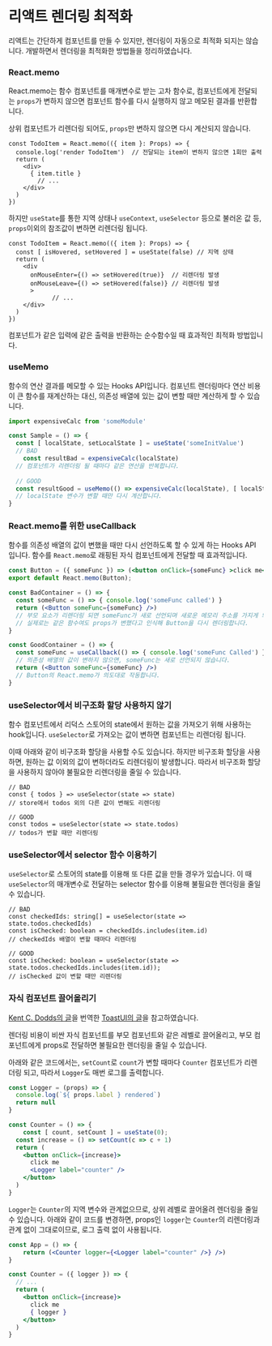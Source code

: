 # 리액트 렌더링 최적화 

리액트는 간단하게 컴포넌트를 만들 수 있지만, 렌더링이 자동으로 최적화 되지는 않습니다. 개발하면서 렌더링을 최적화한 방법들을 정리하였습니다.

### React.memo

React.memo는 함수 컴포넌트를 매개변수로 받는 고차 함수로, 컴포넌트에게 전달되는 `props`가 변하지 않으면 컴포넌트 함수를 다시 실행하지 않고 메모된 결과를 반환합니다. 

상위 컴포넌트가 리렌더링 되어도, `props`만 변하지 않으면 다시 계산되지 않습니다.

``` tsx
const TodoItem = React.memo(({ item }: Props) => {
  console.log('render TodoItem')  // 전달되는 item이 변하지 않으면 1회만 출력
  return (
    <div>
      { item.title }
	    // ...
    </div>
  )
})
```

하지만 `useState`를 통한 지역 상태나 `useContext`, `useSelector` 등으로 불러온 값 등,  `props`이외의 참조값이 변하면 리렌더링 됩니다.

``` tsx
const TodoItem = React.memo(({ item }: Props) => {
  const [ isHovered, setHovered ] = useState(false) // 지역 상태
  return (
    <div 
      onMouseEnter={() => setHovered(true)}  // 리렌더링 발생
      onMouseLeave={() => setHovered(false)} // 리렌더링 발생
      >
			// ...
    </div>
  )
})
```

컴포넌트가 같은 입력에 같은 출력을 반환하는 순수함수일 때 효과적인 최적화 방법입니다.

### useMemo

함수의 연산 결과를 메모할 수 있는 Hooks API입니다. 컴포넌트 렌더링마다 연산 비용이 큰 함수를 재계산하는 대신, 의존성 배열에 있는 값이 변할 때만 계산하게 할 수 있습니다.

``` jsx
import expensiveCalc from 'someModule'

const Sample = () => {
  const [ localState, setLocalState ] = useState('someInitValue')
  // BAD
	const resultBad = expensiveCalc(localState)
  // 컴포넌트가 리렌더링 될 때마다 같은 연산을 반복합니다.
  
  // GOOD
  const resultGood = useMemo(() => expensiveCalc(localState), [ localState ])
  // localState 변수가 변할 때만 다시 계산합니다.
}
```



### React.memo를 위한 useCallback

함수를 의존성 배열의 값이 변했을 때만 다시 선언하도록 할 수 있게 하는 Hooks API 입니다. 함수를 `React.memo`로 래핑된 자식 컴포넌트에게 전달할 때 효과적입니다.

``` jsx
const Button = ({ someFunc }) => (<button onClick={someFunc} >click me</button>);
export default React.memo(Button);
```

``` jsx
const BadContainer = () => {
  const someFunc = () => { console.log('someFunc called') }
  return (<Button someFunc={someFunc} />) 
  // 부모 요소가 리렌더링 되면 someFunc가 새로 선언되며 새로운 메모리 주소를 가지게 되므로,
  // 실제로는 같은 함수여도 props가 변했다고 인식해 Button을 다시 렌더링합니다.
}

const GoodContainer = () => {
  const someFunc = useCallback(() => { console.log('someFunc Called') }, []);
  // 의존성 배열의 값이 변하지 않으면, someFunc는 새로 선언되지 않습니다.
  return (<Button someFunc={someFunc} />) 
  // Button의 React.memo가 의도대로 작동합니다.
}
```



### useSelector에서 비구조화 할당 사용하지 않기

함수 컴포넌트에서 리덕스 스토어의 state에서 원하는 값을 가져오기 위해 사용하는 hook입니다. `useSelector`로 가져오는 값이 변하면 컴포넌트는 리렌더링 됩니다. 

이때 아래와 같이 비구조화 할당을 사용할 수도 있습니다. 하지만 비구조화 할당을 사용하면, 원하는 값 이외의 값이 변하더라도 리렌더링이 발생합니다. 따라서 비구조화 할당을 사용하지 않아야 불필요한 리렌더링을 줄일 수 있습니다.

``` tsx
// BAD
const { todos } => useSelector(state => state)
// store에서 todos 외의 다른 값이 변해도 리렌더링

// GOOD
const todos = useSelector(state => state.todos)
// todos가 변할 때만 리렌더링
```



### useSelector에서 selector 함수 이용하기

`useSelector`로 스토어의 state를 이용해 또 다른 값을 만들 경우가 있습니다. 이 때 `useSelector`의 매개변수로 전달하는 selector 함수를 이용해 불필요한 렌더링을 줄일 수 있습니다.

``` tsx
// BAD
const checkedIds: string[] = useSelector(state => state.todos.checkedIds)
const isChecked: boolean = checkedIds.includes(item.id) 
// checkedIds 배열이 변할 때마다 리렌더링

// GOOD
const isChecked: boolean = useSelector(state => state.todos.checkedIds.includes(item.id));
// isChecked 값이 변할 때만 리렌더링
```



### 자식 컴포넌트 끌어올리기

[Kent C. Dodds의 글](https://kentcdodds.com/blog/optimize-react-re-renders)을 번역한 [ToastUI의 글](https://ui.toast.com/weekly-pick/ko_20190725)을 참고하였습니다.

렌더링 비용이 비싼 자식 컴포넌트를 부모 컴포넌트와 같은 레벨로 끌어올리고, 부모 컴포넌트에게 props로 전달하면 불필요한 렌더링을 줄일 수 있습니다.

아래와 같은 코드에서는, `setCount`로 `count`가 변할 때마다 `Counter` 컴포넌트가 리렌더링 되고, 따라서 `Logger`도 매번 로그를 출력합니다.

``` jsx
const Logger = (props) => {
  console.log(`${ props.label } rendered`)
  return null
}

const Counter = () => {
	const [ count, setCount ] = useState(0);
  const increase = () => setCount(c => c + 1)
  return (
    <button onClick={increase}>
      click me
      <Logger label="counter" />
    </button>
  )
}
```

`Logger`는 `Counter`의 지역 변수와 관계없으므로, 상위 레벨로 끌어올려 렌더링을 줄일 수 있습니다. 아래와 같이 코드를 변경하면, props인 `logger`는 `Counter`의 리렌더링과 관계 없이 그대로이므로, 로그 출력 없이 사용됩니다.

``` jsx
const App = () => {
	return (<Counter logger={<Logger label="counter" />} />)  
}

const Counter = ({ logger }) => { 
  // ...
  return (
    <button onClick={increase}>
      click me
      { logger }
    </button>
  )
}
```

